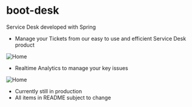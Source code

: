 # boot-desk
Service Desk developed with Spring

- Manage your Tickets from our easy to use and efficient Service Desk product

![Home](https://github.com/murphy1/boot-desk/blob/master/src/main/resources/static/index.JPG)

- Realtime Analytics to manage your key issues

![Home](https://github.com/murphy1/boot-desk/blob/master/src/main/resources/static/analytics.JPG)

- Currently still in production
- All items in README subject to change